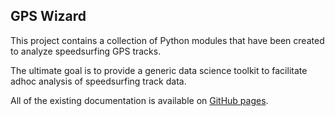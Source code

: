 ## GPS Wizard

This project contains a collection of Python modules that have been created to analyze speedsurfing GPS tracks.

The ultimate goal is to provide a generic data science toolkit to facilitate adhoc analysis of speedsurfing track data.

All of the existing documentation is available on [GitHub pages](https://logiqx.github.io/gps-wizard/).

